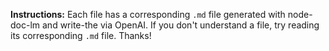**Instructions:** Each file has a corresponding `.md` file generated with node-doc-lm and write-the via OpenAI. If you don't understand a file, try reading its corresponding `.md` file. Thanks!